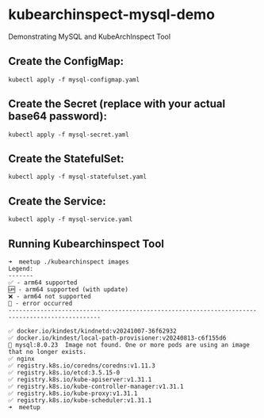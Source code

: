 # kubearchinspect-mysql-demo

Demonstrating MySQL and KubeArchInspect Tool


## Create the ConfigMap:

```
kubectl apply -f mysql-configmap.yaml
```

## Create the Secret (replace with your actual base64 password):

```
kubectl apply -f mysql-secret.yaml
```

## Create the StatefulSet:

```
kubectl apply -f mysql-statefulset.yaml
```

## Create the Service:

```
kubectl apply -f mysql-service.yaml
```



## Running Kubearchinspect Tool

```
➜  meetup ./kubearchinspect images
Legend:
-------
✅ - arm64 supported
🆙 - arm64 supported (with update)
❌ - arm64 not supported
🚫 - error occurred
------------------------------------------------------------------------------------------------

✅ docker.io/kindest/kindnetd:v20241007-36f62932
✅ docker.io/kindest/local-path-provisioner:v20240813-c6f155d6
🚫 mysql:8.0.23  Image not found. One or more pods are using an image that no longer exists.
✅ nginx
✅ registry.k8s.io/coredns/coredns:v1.11.3
✅ registry.k8s.io/etcd:3.5.15-0
✅ registry.k8s.io/kube-apiserver:v1.31.1
✅ registry.k8s.io/kube-controller-manager:v1.31.1
✅ registry.k8s.io/kube-proxy:v1.31.1
✅ registry.k8s.io/kube-scheduler:v1.31.1
➜  meetup
```
